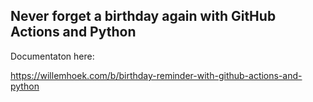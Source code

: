 
## Never forget a birthday again with GitHub Actions and Python

Documentaton here:  

<https://willemhoek.com/b/birthday-reminder-with-github-actions-and-python>


